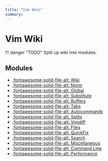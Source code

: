 ```yaml
---
title: "Vim Wiki"
summary:
---
```


Vim Wiki
===

!!! danger "TODO"
    Split up wiki into modules.

Modules
---

- [:fontawesome-solid-file-alt: Wiki](wiki.md)
- [:fontawesome-solid-file-alt: Norm](01_norm.md)
- [:fontawesome-solid-file-alt: Global](02_global.md)
- [:fontawesome-solid-file-alt: Substitute](03_substitute.md)
- [:fontawesome-solid-file-alt: Buffers](04_buffers.md)
- [:fontawesome-solid-file-alt: Tabs](05_tabs.md)
- [:fontawesome-solid-file-alt: Autocommands](06_autocommands.md)
- [:fontawesome-solid-file-alt: Splits](07_splits.md)
- [:fontawesome-solid-file-alt: Vimdiff](08_vimdiff.md)
- [:fontawesome-solid-file-alt: Files](09_files.md)
- [:fontawesome-solid-file-alt: QuickFix](10_quickfix.md)
- [:fontawesome-solid-file-alt: Search](11_search.md)
- [:fontawesome-solid-file-alt: Miscellaneous](12_miscellaneous.md)
- [:fontawesome-solid-file-alt: Command Line](13-command-line.md)
- [:fontawesome-solid-file-alt: Performance](14-performance.md)
